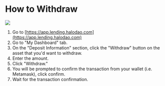 # How to Withdraw

![](<../.gitbook/assets/lm-withdraw (3).gif>)

1. Go to [https://app.lending.halodao.com](https://app.lending.halodao.com)
2. Go to "My Dashboard" tab.
3. On the "Deposit Information" section, click the "Withdraw" button on the asset that you'd want to withdraw.
4. Enter the amount.
5. Click "Withdraw."&#x20;
6. You will be prompted to confirm the transaction from your wallet (i.e. Metamask), click confirm.
7. Wait for the transaction confirmation.
